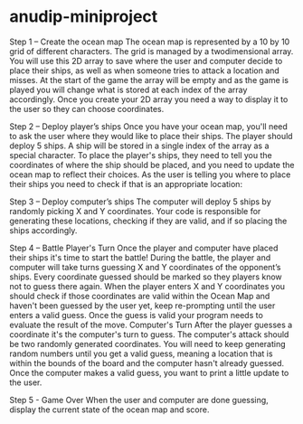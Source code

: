# anudip-miniproject

Step 1 – Create the ocean map
The ocean map is represented by a 10 by 10 grid of different characters. The grid is managed by a twodimensional array. You will use this 2D array to save where the user and computer decide to place their
ships, as well as when someone tries to attack a location and misses. At the start of the game the array
will be empty and as the game is played you will change what is stored at each index of the array
accordingly.
Once you create your 2D array you need a way to display it to the user so they can choose coordinates. 


Step 2 – Deploy player’s ships
Once you have your ocean map, you'll need to ask the user where they would like to place their ships.
The player should deploy 5 ships. A ship will be stored in a single index of the array as a special
character. To place the player's ships, they need to tell you the coordinates of where the ship should be
placed, and you need to update the ocean map to reflect their choices. 
As the user is telling you where to place their ships you need to check if that is an appropriate location:


Step 3 – Deploy computer’s ships
The computer will deploy 5 ships by randomly picking X and Y coordinates. Your code is responsible for
generating these locations, checking if they are valid, and if so placing the ships accordingly.



Step 4 – Battle
Player's Turn
Once the player and computer have placed their ships it's time to start the battle! During the battle, the
player and computer will take turns guessing X and Y coordinates of the opponent’s ships. Every
coordinate guessed should be marked so they players know not to guess there again.
When the player enters X and Y coordinates you should check if those coordinates are valid within the
Ocean Map and haven't been guessed by the user yet, keep re-prompting until the user enters a valid
guess. Once the guess is valid your program needs to evaluate the result of the move.
Computer's Turn
After the player guesses a coordinate it's the computer's turn to guess. The computer's attack should be
two randomly generated coordinates. You will need to keep generating random numbers until you get a
valid guess, meaning a location that is within the bounds of the board and the computer hasn't already
guessed. Once the computer makes a valid guess, you want to print a little update to the user.

Step 5 - Game Over
When the user and computer are done guessing, display the current state of the ocean map and score.

